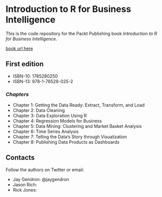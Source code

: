 # Introduction to R for Business Intelligence
This is the code repository for the Packt Publishing book _Introduction to R for Business Intelligence_.

[book url here](www.packtpub.com)

## First edition
* ISBN-10: 1785280250
* ISBN-13: 978-1-78528-025-2
 
### _Chapters_

* Chapter 1: Getting the Data Ready: Extract, Transform, and Load
* Chapter 2: Data Cleaning
* Chapter 3: Data Exploration Using R
* Chapter 4: Regression Models for Business
* Chapter 5: Data Mining: Clustering and Market Basket Analysis
* Chapter 6: Time Series Analysis
* Chapter 7: Telling the Data’s Story through Visualization
* Chapter 8: Publishing Data Products as Dashboards

## Contacts

Follow the authors on Twitter or email:
* Jay Gendron: @jaygendron
* Jason Rich:
* Rick Jones: 
